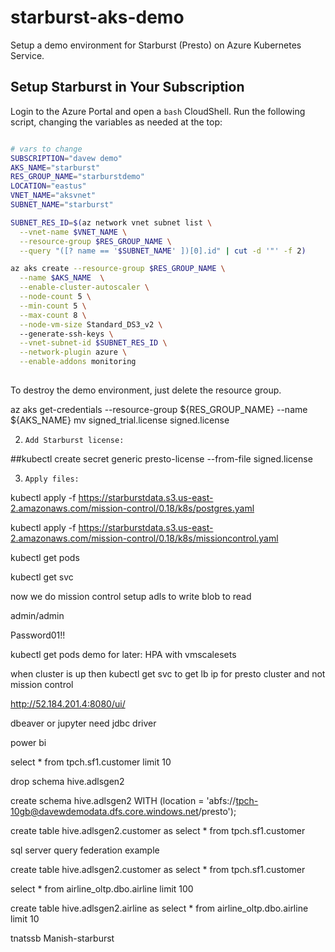 # starburst-aks-demo

Setup a demo environment for Starburst (Presto) on Azure Kubernetes Service.  

## Setup Starburst in Your Subscription

Login to the Azure Portal and open a `bash` CloudShell.  Run the following script, changing the variables as needed at the top:

```bash

# vars to change
SUBSCRIPTION="davew demo"
AKS_NAME="starburst" 
RES_GROUP_NAME="starburstdemo"
LOCATION="eastus"
VNET_NAME="aksvnet"
SUBNET_NAME="starburst"

SUBNET_RES_ID=$(az network vnet subnet list \
  --vnet-name $VNET_NAME \
  --resource-group $RES_GROUP_NAME \
  --query "([? name == '$SUBNET_NAME' ])[0].id" | cut -d '"' -f 2)

az aks create --resource-group $RES_GROUP_NAME \
  --name $AKS_NAME  \
  --enable-cluster-autoscaler \
  --node-count 5 \
  --min-count 5 \
  --max-count 8 \
  --node-vm-size Standard_DS3_v2 \ 
  --generate-ssh-keys \
  --vnet-subnet-id $SUBNET_RES_ID \
  --network-plugin azure \
  --enable-addons monitoring
  
```

To destroy the demo environment, just delete the resource group.  





az aks get-credentials --resource-group ${RES_GROUP_NAME} --name ${AKS_NAME}
mv signed_trial.license signed.license


2.     Add Starburst license:

##kubectl create secret generic presto-license --from-file signed.license

3.     Apply files:

kubectl apply -f https://starburstdata.s3.us-east-2.amazonaws.com/mission-control/0.18/k8s/postgres.yaml

kubectl apply -f https://starburstdata.s3.us-east-2.amazonaws.com/mission-control/0.18/k8s/missioncontrol.yaml

kubectl get pods

kubectl get svc

now we do mission control setup
    adls to write
    blob to read


admin/admin

Password01!!

kubectl get pods
demo for later:  HPA with vmscalesets 

when cluster is up then 
kubectl get svc to get lb ip for presto cluster and not mission control

http://52.184.201.4:8080/ui/

dbeaver or jupyter 
need jdbc driver


power bi

select * from tpch.sf1.customer limit 10

drop schema hive.adlsgen2


create schema hive.adlsgen2  WITH (location = 'abfs://tpch-10gb@davewdemodata.dfs.core.windows.net/presto');


create table hive.adlsgen2.customer as select * from tpch.sf1.customer 

sql server query federation example

create table hive.adlsgen2.customer as select * from tpch.sf1.customer 

select * from airline_oltp.dbo.airline limit 100

create table hive.adlsgen2.airline as select * from airline_oltp.dbo.airline limit 10

tnatssb
Manish-starburst


```